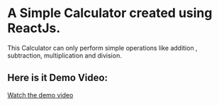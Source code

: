 # A Simple Calculator created using ReactJs.
This Calculator can only perform simple operations like addition , subtraction, multiplication and division.
## Here is it Demo Video:
[Watch the demo video](https://drive.google.com/file/d/16YCEsi73lhRC5G7t3Ks3-ffL8Fvdq_Vn/view?usp=drive_link)





